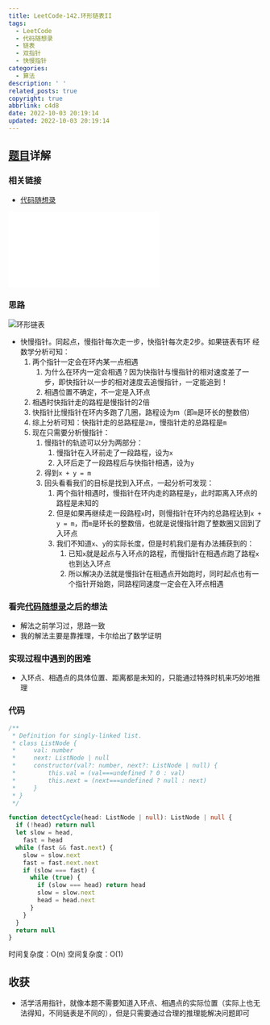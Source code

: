 ```yaml
---
title: LeetCode-142.环形链表II
tags:
  - LeetCode
  - 代码随想录
  - 链表
  - 双指针
  - 快慢指针
categories:
  - 算法
description: ' '
related_posts: true
copyright: true
abbrlink: c4d8
date: 2022-10-03 20:19:14
updated: 2022-10-03 20:19:14
---
```


## [题目](https://leetcode.cn/problems/linked-list-cycle-ii/)详解

### 相关链接

- [代码随想录](https://programmercarl.com/0142.环形链表II.html)

<iframe class="iframe_video" src="//player.bilibili.com/player.html?aid=300762117&bvid=BV1if4y1d7ob&cid=770074935&page=1" scrolling="no" border="0" frameborder="no" framespacing="0" allowfullscreen="true"> </iframe>

### 思路

![环形链表](https://cdn.jsdelivr.net/gh/andyyxw/images/img/circular_linked_list.png)

- 快慢指针。同起点，慢指针每次走一步，快指针每次走2步。如果链表有环 经数学分析可知：
  1. 两个指针一定会在环内某一点相遇
     1. 为什么在环内一定会相遇？因为快指针与慢指针的相对速度差了一步，即快指针以一步的相对速度去追慢指针，一定能追到！
     2. 相遇位置不确定，不一定是入环点
  2. 相遇时快指针走的路程是慢指针的2倍
  3. 快指针比慢指针在环内多跑了几圈，路程设为m（即`m`是环长的整数倍）
  4. 综上分析可知：快指针走的总路程是`2m`，慢指针走的总路程是`m`
  5. 现在只需要分析慢指针：
     1. 慢指针的轨迹可以分为两部分：
        1. 慢指针在入环前走了一段路程，设为`x`
        2. 入环后走了一段路程后与快指针相遇，设为`y`
     2. 得到`x + y = m`
     3. 回头看看我们的目标是找到入环点，一起分析可发现：
        1. 两个指针相遇时，慢指针在环内走的路程是`y`，此时距离入环点的路程是未知的
        2. 但是如果再继续走一段路程`x`时，则慢指针在环内的总路程达到`x + y = m`，而`m`是环长的整数倍，也就是说慢指针跑了整数圈又回到了入环点
        3. 我们不知道`x`、`y`的实际长度，但是时机我们是有办法捕获到的：
           1. 已知`x`就是起点与入环点的路程，而慢指针在相遇点跑了路程`x`也到达入环点
           2. 所以解决办法就是慢指针在相遇点开始跑时，同时起点也有一个指针开始跑，同路程同速度一定会在入环点相遇

### 看完[代码随想录](https://programmercarl.com/0142.%E7%8E%AF%E5%BD%A2%E9%93%BE%E8%A1%A8II.html)之后的想法

- 解法之前学习过，思路一致
- 我的解法主要是靠推理，卡尔给出了数学证明

### 实现过程中遇到的困难

- 入环点、相遇点的具体位置、距离都是未知的，只能通过特殊时机来巧妙地推理

### 代码

```ts TypeScript
/**
 * Definition for singly-linked list.
 * class ListNode {
 *     val: number
 *     next: ListNode | null
 *     constructor(val?: number, next?: ListNode | null) {
 *         this.val = (val===undefined ? 0 : val)
 *         this.next = (next===undefined ? null : next)
 *     }
 * }
 */

function detectCycle(head: ListNode | null): ListNode | null {
  if (!head) return null
  let slow = head,
    fast = head
  while (fast && fast.next) {
    slow = slow.next
    fast = fast.next.next
    if (slow === fast) {
      while (true) {
        if (slow === head) return head
        slow = slow.next
        head = head.next
      }
    }
  }
  return null
}
```

时间复杂度：O(n)
空间复杂度：O(1)

## 收获

- 活学活用指针，就像本题不需要知道入环点、相遇点的实际位置（实际上也无法得知，不同链表是不同的），但是只需要通过合理的推理能解决问题即可
